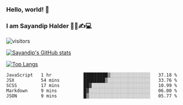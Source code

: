 ### Hello, world! 👋

### I am Sayandip Halder 👨‍💼✍💻

![visitors](https://visitor-badge.glitch.me/badge?page_id=sayandip18sayandip18&left_color=black&right_color=blue)

[![Sayandip's GitHub stats](https://github-readme-stats.vercel.app/api?username=sayandip18&show_icons=true&theme=tokyonight)](https://github.com/sayandip18/sayandip18)

[![Top Langs](https://github-readme-stats.vercel.app/api/top-langs/?username=sayandip18&langs_count=8&theme=dark)](https://github.com/sayandip18/sayandip18)


<!--START_SECTION:waka-->
```text
JavaScript   1 hr            █████████▒░░░░░░░░░░░░░░░   37.18 % 
JSX          54 mins         ████████▒░░░░░░░░░░░░░░░░   33.76 % 
SCSS         17 mins         ██▓░░░░░░░░░░░░░░░░░░░░░░   10.99 % 
Markdown     9 mins          █▓░░░░░░░░░░░░░░░░░░░░░░░   06.00 % 
JSON         9 mins          █▒░░░░░░░░░░░░░░░░░░░░░░░   05.77 % 
```
<!--END_SECTION:waka-->

<!--
**sayandip18/sayandip18** is a ✨ _special_ ✨ repository because its `README.md` (this file) appears on your GitHub profile.

Here are some ideas to get you started:

- 🔭 I’m currently working on ...
- 🌱 I’m currently learning ...
- 👯 I’m looking to collaborate on ...
- 🤔 I’m looking for help with ...
- 💬 Ask me about ...
- 📫 How to reach me: ...
- 😄 Pronouns: ...
- ⚡ Fun fact: ...
-->
